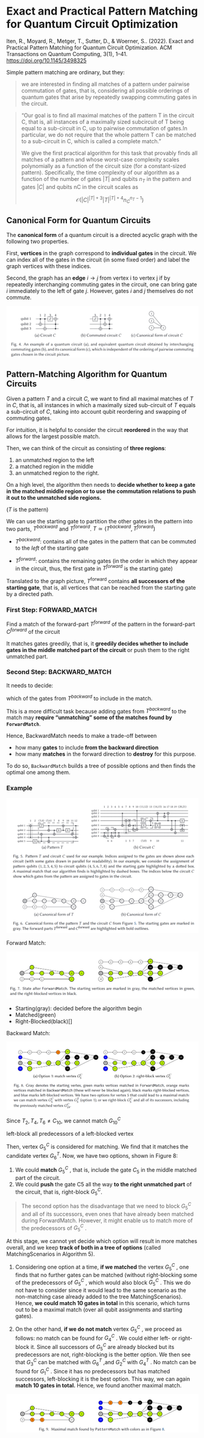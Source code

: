 # Exact and Practical Pattern Matching for Quantum Circuit Optimization


Iten, R., Moyard, R., Metger, T., Sutter, D., & Woerner, S.. (2022). Exact and Practical Pattern Matching for Quantum Circuit Optimization. ACM Transactions on Quantum Computing, 3(1), 1–41. https://doi.org/10.1145/3498325


Simple pattern matching are ordinary, but they:

> we are interested in finding all matches of a pattern under pairwise commutation of gates, that is, considering all possible orderings of quantum gates that arise by repeatedly swapping commuting gates in the circuit.


> “Our goal is to find all maximal matches of the pattern T in the circuit C, that is, all instances of a maximally sized subcircuit of T being equal to a sub-circuit in C, up to pairwise commutation of gates.In particular, we do not require that the whole pattern T can be matched to a sub-circuit in C, which is called a complete match.”
> 
> We give the first practical algorithm for this task that provably finds all matches of a pattern and whose worst-case complexity scales polynomially as a function of the circuit size (for a constant-sized pattern). Specifically, the time complexity of our algorithm as a function of the number of gates $|T|$ and qubits $n_T$ in the pattern and gates $|C|$ and qubits nC in the circuit scales as
>
> $$
> \mathcal O\left(|C|^{|T|+3} |T|^{|T|+4} n_C^{n_T-1}\right)
> $$

## Canonical Form for Quantum Circuits

The **canonical form** of a quantum circuit is a directed acyclic graph with the following two properties.


First, **vertices** in the graph correspond to **individual gates** in the circuit. We can index all of the gates in the circuit (in some fixed order) and label the graph vertices with these indices.

Second, the graph has an **edge** $i → j$ from vertex i to vertex j if by repeatedly interchanging commuting gates in the circuit, one can bring gate $i$ immediately to the left of gate $j$. However, gates $i$ and $j$ themselves do not commute.

![](pattern_matching_qc.assets/2022-06-01-13-27-24.png)

## Pattern-Matching Algorithm for Quantum Circuits

Given a pattern $T$ and a circuit $C$, we want to find all maximal matches of $T$ in $C$, that is, all instances in which a maximally sized sub-circuit of $T$ equals a sub-circuit of $C$, taking into account qubit reordering and swapping of commuting gates.

For intuition, it is helpful to consider the circuit **reordered** in the way that allows for the largest possible match. 

Then, we can think of the circuit as consisting of **three regions**: 

1. an unmatched region to the left
2. a matched region in the middle
3. an unmatched region to the right. 


On a high level, the algorithm then needs to **decide whether to keep a gate in the matched middle region or to use the commutation relations to push it out to the unmatched side regions.** 



($T$ is the pattern)

We can use the starting gate to partition the other gates in the pattern into two parts, $T^{backward}$ and $T^{forward}$. $T \simeq (T^{backward},T^{forward})$

+ $T^{backward}$: contains all of the gates in the pattern that can be commuted to the *left* of the starting gate

+ $T^{forward}$: contains the remaining gates (in the order in which they appear in the circuit, thus, the first gate in $T^{forward}$ is the starting gate)



Translated to the graph picture, $T^{\text{forward}}$ contains **all successors of the starting gate**, that is, all vertices that can be reached from the starting gate by a directed path.

### First Step: FORWARD_MATCH

Find a match of the forward-part $T^{forward}$ of the pattern in the forward-part $C^{forward}$ of the circuit

It matches gates greedily, that is, it **greedily decides whether to include gates in the middle matched part of the circuit** or push them to the right unmatched part.

### Second Step: BACKWARD_MATCH

It needs to decide:

which of the gates from $T^{backward}$ to include in the match. 

This is a more difficult task because adding gates from $T^{backward}$ to the match may **require “unmatching” some of the matches found by `ForwardMatch`**.

Hence, BackwardMatch needs to make a trade-off between 

+ how many **gates** to include **from the backward direction**
+ how many **matches** in the forward direction to **destroy** for this purpose. 

To do so, `BackwardMatch` builds a tree of possible options and then finds the optimal one among them.

### Example 

![](pattern_matching_qc.assets/2022-06-01-14-10-09.png)

Forward Match:

![](pattern_matching_qc.assets/2022-06-01-14-30-01.png)

+ Starting(gray): decided before the algorithm begin
+ Matched(green)
+ Right-Blocked(black)[]


Backward Match:

![](pattern_matching_qc.assets/2022-06-01-14-51-19.png)

Since $T_2,T_4,T_6 \neq C_{10}$, we cannot match $G^C_{10}$

left-block all predecessors of a left-blocked vertex

Then, vertex $G^C_5$ is considered for matching. We find that it matches the candidate vertex $G^T_6$. 
Now, we have two options, shown in Figure 8:

1. We could **match** $G^C_5$ , that is, include the gate $C_5$ in the middle matched part of the circuit. 
2. We could **push** the gate C5 all the way **to the right unmatched part** of the circuit, that is, right-block $G^C_5$. 

> The second option has the disadvantage that we need to block $G^C_5$ and all of its successors, even ones that have already been matched during ForwardMatch. However, it might enable us to match more of the predecessors of $G^C_5$ . 

At this stage, we cannot yet decide which option will result in more matches overall, and we keep **track of both in a tree of options** (called MatchingScenarios in Algorithm 5). 

1. Considering one option at a time, **if we matched** the vertex $G^C_5$ , one finds that no further gates can be matched (without right-blocking some of the predecessors of $G^C_5$ , which would also block $G^C_5$ . This we do not have to consider since it would lead to the same scenario as the non-matching case already added to the tree MatchingScenarios). Hence, **we could match 10 gates in total** in this scenario, which turns out to be a maximal match (over all qubit assignments and starting gates). 

2. On the other hand, **if we do not match** vertex $G^C_5$ , we proceed as follows: no match can be found for $G^C_4$ . We could either left- or right-block it. Since all successors of $G^C_5$ are already blocked but its predecessors are not, right-blocking is the better option. We then see that $G^C_3$ can be matched with $G^T_6$ ,and $G^C_2$ with $G^T_4$ . No match can be found for $G^C_1$ . Since it has no predecessors but has matched successors, left-blocking it is the best option. This way, we can again **match 10 gates in total.** Hence, we found another maximal match.

![](pattern_matching_qc.assets/2022-06-01-15-11-59.png)
